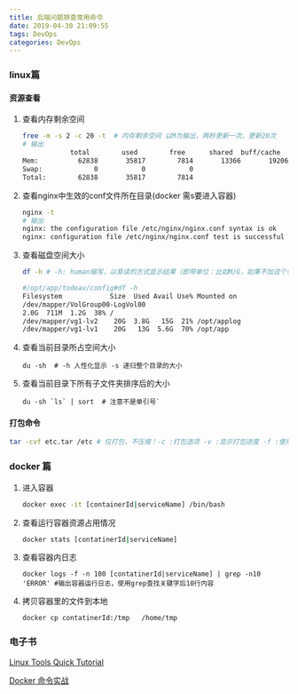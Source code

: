 ```yaml
---
title: 后端问题排查常用命令
date: 2019-04-30 21:09:55
tags: DevOps
categories: DevOps
---
```


### linux篇

#### 资源查看

1. 查看内存剩余空间

   ```bash
   free -m -s 2 -c 20 -t  # 内存剩余空间 以M为输出，两秒更新一次，更新20次
   # 输出
               total        used        free      shared  buff/cache   available
   Mem:          62838       35817        7814       13366       19206       13099
   Swap:             0           0           0
   Total:        62838       35817        7814
   ```

2. 查看nginx中生效的conf文件所在目录(docker 需s要进入容器)

   ```bash
   nginx -t 
   # 输出
   nginx: the configuration file /etc/nginx/nginx.conf syntax is ok
   nginx: configuration file /etc/nginx/nginx.conf test is successful
   ```

3. 查看磁盘空间大小

   ```bash
   df -h # -h: human缩写，以易读的方式显示结果（即带单位：比如M/G，如果不加这个参数，显示的数字以B为单位）
   
   #/opt/app/todeav/config#df -h
   Filesystem            Size  Used Avail Use% Mounted on
   /dev/mapper/VolGroup00-LogVol00
   2.0G  711M  1.2G  38% /
   /dev/mapper/vg1-lv2    20G  3.8G   15G  21% /opt/applog
   /dev/mapper/vg1-lv1    20G   13G  5.6G  70% /opt/app
   
   ```

4. 查看当前目录所占空间大小

   ```
   du -sh  # -h 人性化显示 -s 递归整个目录的大小
   ```

5. 查看当前目录下所有子文件夹排序后的大小

   ```
   du -sh `ls` | sort  # 注意不是单引号`
   ```

#### 打包命令

```bash
tar -cvf etc.tar /etc # 仅打包，不压缩！-c :打包选项 -v :显示打包进度 -f :使用档案文件
```



### docker 篇

1. 进入容器

   ```bash
   docker exec -it [containerId|serviceName] /bin/bash
   ```

2. 查看运行容器资源占用情况

   ```bash
   docker stats [contatinerId|serviceName]
   ```

3. 查看容器内日志

   ```
   docker logs -f -n 100 [contatinerId|serviceName] | grep -n10 'ERROR' #输出容器运行日志，使用grep查找关键字后10行内容
   ```

4. 拷贝容器里的文件到本地

   ```
   docker cp contatinerId:/tmp   /home/tmp
   ```

   

### 电子书

[Linux Tools Quick Tutorial](https://linuxtools-rst.readthedocs.io/zh_CN/latest/index.html) 

[Docker 命令实战](https://yeasy.gitbook.io/docker_practice/)

